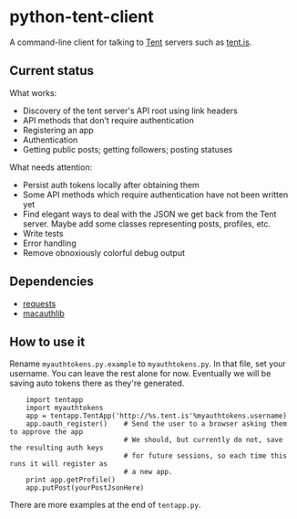 python-tent-client
==================

A command-line client for talking to [Tent](http://tent.io/) servers such as [tent.is](https://tent.is/).

Current status
--------------

What works:
* Discovery of the tent server's API root using link headers
* API methods that don't require authentication
* Registering an app
* Authentication
* Getting public posts; getting followers; posting statuses

What needs attention:
* Persist auth tokens locally after obtaining them
* Some API methods which require authentication have not been written yet
* Find elegant ways to deal with the JSON we get back from the Tent server.  Maybe add some classes representing posts, profiles, etc.
* Write tests
* Error handling
* Remove obnoxiously colorful debug output

Dependencies
------------

* [requests](http://docs.python-requests.org/en/latest/#)
* [macauthlib](https://github.com/mozilla-services/macauthlib)

How to use it
-------------

Rename `myauthtokens.py.example` to `myauthtokens.py`.  In that file, set your username.  You can leave the rest alone for now.  Eventually we will be saving auto tokens there as they're generated.

```
    import tentapp
    import myauthtokens
    app = tentapp.TentApp('http://%s.tent.is'%myauthtokens.username)
    app.oauth_register()    # Send the user to a browser asking them to approve the app
                            # We should, but currently do not, save the resulting auth keys 
                            # for future sessions, so each time this runs it will register as
                            # a new app.
    print app.getProfile()
    app.putPost(yourPostJsonHere)
```

There are more examples at the end of `tentapp.py`.

